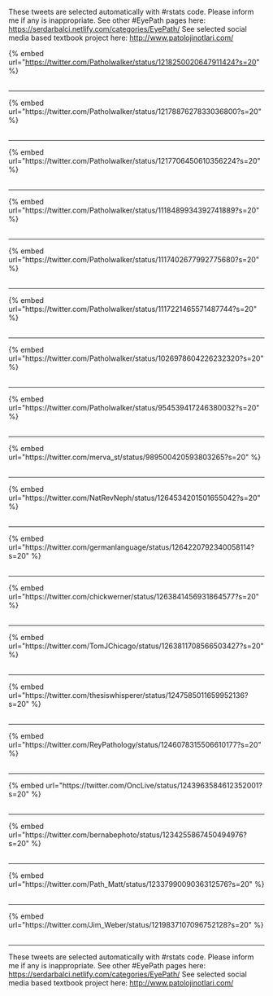 

These tweets are selected automatically with #rstats code. Please inform me if any is inappropriate.
See other #EyePath pages here: https://serdarbalci.netlify.com/categories/EyePath/ 
See selected social media based textbook project here: http://www.patolojinotlari.com/

{% embed url="https://twitter.com/Patholwalker/status/1218250020647911424?s=20" %}<br>
<br>
<hr>
{% embed url="https://twitter.com/Patholwalker/status/1217887627833036800?s=20" %}<br>
<br>
<hr>
{% embed url="https://twitter.com/Patholwalker/status/1217706450610356224?s=20" %}<br>
<br>
<hr>
{% embed url="https://twitter.com/Patholwalker/status/1118489934392741889?s=20" %}<br>
<br>
<hr>
{% embed url="https://twitter.com/Patholwalker/status/1117402677992775680?s=20" %}<br>
<br>
<hr>
{% embed url="https://twitter.com/Patholwalker/status/1117221465571487744?s=20" %}<br>
<br>
<hr>
{% embed url="https://twitter.com/Patholwalker/status/1026978604226232320?s=20" %}<br>
<br>
<hr>
{% embed url="https://twitter.com/Patholwalker/status/954539417246380032?s=20" %}<br>
<br>
<hr>
{% embed url="https://twitter.com/merva_st/status/989500420593803265?s=20" %}<br>
<br>
<hr>
{% embed url="https://twitter.com/NatRevNeph/status/1264534201501655042?s=20" %}<br>
<br>
<hr>
{% embed url="https://twitter.com/germanlanguage/status/1264220792340058114?s=20" %}<br>
<br>
<hr>
{% embed url="https://twitter.com/chickwerner/status/1263841456931864577?s=20" %}<br>
<br>
<hr>
{% embed url="https://twitter.com/TomJChicago/status/1263811708566503427?s=20" %}<br>
<br>
<hr>
{% embed url="https://twitter.com/thesiswhisperer/status/1247585011659952136?s=20" %}<br>
<br>
<hr>
{% embed url="https://twitter.com/ReyPathology/status/1246078315506610177?s=20" %}<br>
<br>
<hr>
{% embed url="https://twitter.com/OncLive/status/1243963584612352001?s=20" %}<br>
<br>
<hr>
{% embed url="https://twitter.com/bernabephoto/status/1234255867450494976?s=20" %}<br>
<br>
<hr>
{% embed url="https://twitter.com/Path_Matt/status/1233799009036312576?s=20" %}<br>
<br>
<hr>
{% embed url="https://twitter.com/Jim_Weber/status/1219837107096752128?s=20" %}<br>
<br>
<hr>


These tweets are selected automatically with #rstats code. Please inform me if any is inappropriate.
See other #EyePath pages here: https://serdarbalci.netlify.com/categories/EyePath/ 
See selected social media based textbook project here: http://www.patolojinotlari.com/
